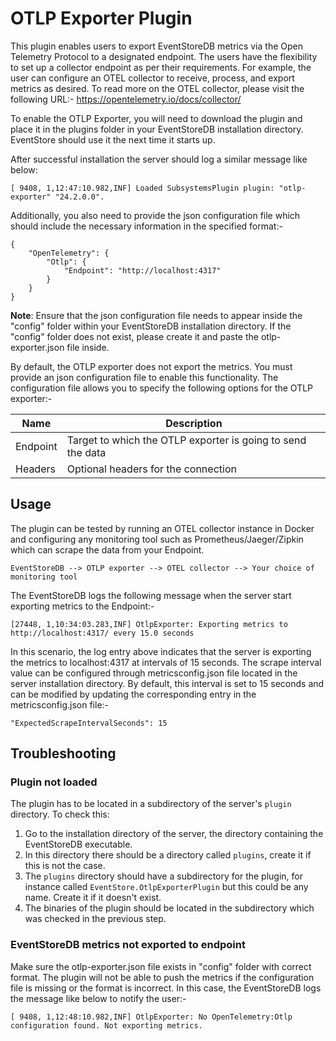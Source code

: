 
# OTLP Exporter Plugin
This plugin enables users to export EventStoreDB metrics via the Open Telemetry Protocol to a designated endpoint. The users have the flexibility to set up a collector endpoint as per their requirements. For example, the user can configure an OTEL collector to receive, process, and export metrics as desired.
To read more on the OTEL collector, please visit the following URL:-
https://opentelemetry.io/docs/collector/

To enable the OTLP Exporter, you will need to download the plugin and place it in the plugins folder in your EventStoreDB installation directory. EventStore should use it the next time it starts up.

After successful installation the server should log a similar message like below:
```
[ 9408, 1,12:47:10.982,INF] Loaded SubsystemsPlugin plugin: "otlp-exporter" "24.2.0.0".
```

Additionally, you also need to provide the json configuration file which should include the necessary information in the specified format:-
```
{
	"OpenTelemetry": {
		"Otlp": {
			"Endpoint": "http://localhost:4317"
		}
	}
}
```

**Note**: Ensure that the json configuration file needs to appear inside the "config" folder within your EventStoreDB installation directory. If the "config" folder does not exist, please create it and paste the otlp-exporter.json file inside.

By default, the OTLP exporter does not export the metrics. You must provide an json configuration file to enable this functionality. The configuration file allows you to specify the following options for the OTLP exporter:-

| Name     | Description                                                 |
|----------|-------------------------------------------------------------|
| Endpoint | Target to which the OTLP exporter is going to send the data |
| Headers  | Optional headers for the connection                         |


## Usage
The plugin can be tested by running an OTEL collector instance in Docker and configuring any monitoring tool such as Prometheus/Jaeger/Zipkin which can scrape the data from your Endpoint.
```
EventStoreDB --> OTLP exporter --> OTEL collector --> Your choice of monitoring tool
```

The EventStoreDB logs the following message when the server start exporting metrics to the Endpoint:-
```
[27448, 1,10:34:03.283,INF] OtlpExporter: Exporting metrics to http://localhost:4317/ every 15.0 seconds
```

In this scenario, the log entry above indicates that the server is exporting the metrics to localhost:4317 at intervals of 15 seconds. The scrape interval value can be configured through metricsconfig.json file located
in the server installation directory. By default, this interval is set to 15 seconds and can be modified by updating the corresponding entry in the metricsconfig.json file:-
```
"ExpectedScrapeIntervalSeconds": 15
```

## Troubleshooting

### Plugin not loaded
The plugin has to be located in a subdirectory of the server's `plugin` directory.
To check this:
1. Go to the installation directory of the server, the directory containing the EventStoreDB executable.
2. In this directory there should be a directory called `plugins`, create it if this is not the case.
3. The `plugins` directory should have a subdirectory for the plugin, for instance called `EventStore.OtlpExporterPlugin` but this could be any name. Create it if it doesn't exist.
4. The binaries of the plugin should be located in the subdirectory which was checked in the previous step.

### EventStoreDB metrics not exported to endpoint
Make sure the otlp-exporter.json file exists in "config" folder with correct format. The plugin will not be able to push the metrics if the configuration file is missing or the format is incorrect. In this case, the EventStoreDB logs the message like below to notify the user:-
```
[ 9408, 1,12:48:10.982,INF] OtlpExporter: No OpenTelemetry:Otlp configuration found. Not exporting metrics.
```
